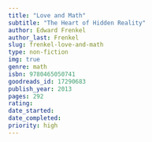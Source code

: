 ```yaml
---
title: "Love and Math"
subtitle: "The Heart of Hidden Reality"
author: Edward Frenkel
author_last: Frenkel
slug: frenkel-love-and-math
type: non-fiction
img: true
genre: math
isbn: 9780465050741
goodreads_id: 17290683
publish_year: 2013
pages: 292
rating: 
date_started:
date_completed:
priority: high
---
```

